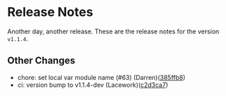 # Release Notes
Another day, another release. These are the release notes for the version `v1.1.4`.

## Other Changes
* chore: set local var module name (#63) (Darren)([385ffb8](https://github.com/lacework/terraform-aws-eks-audit-log/commit/385ffb811e8a956a820d21059692cef50db09bfe))
* ci: version bump to v1.1.4-dev (Lacework)([c2d3ca7](https://github.com/lacework/terraform-aws-eks-audit-log/commit/c2d3ca753488e713478b196b103ec04c0464d324))
